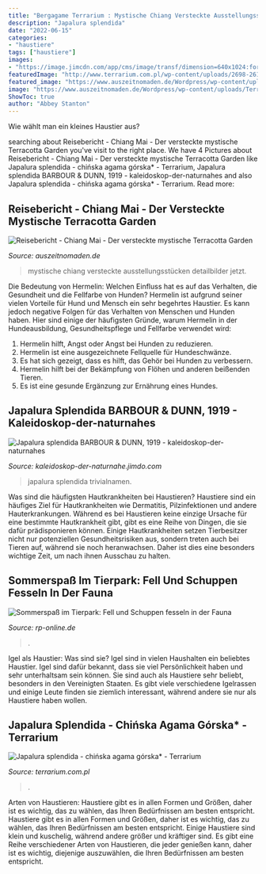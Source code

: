 ```yaml
---
title: "Bergagame Terrarium : Mystische Chiang Versteckte Ausstellungsstücken Detailbilder Jetzt"
description: "Japalura splendida"
date: "2022-06-15"
categories:
- "haustiere"
tags: ["haustiere"]
images:
- "https://image.jimcdn.com/app/cms/image/transf/dimension=640x1024:format=jpg/path/se06842fba3c35ebe/image/i951c6b8abe79e97e/version/1514047363/image.jpg"
featuredImage: "http://www.terrarium.com.pl/wp-content/uploads/2698-261x376.jpg"
featured_image: "https://www.auszeitnomaden.de/Wordpress/wp-content/uploads/Terracotta-Garden-11.jpg"
image: "https://www.auszeitnomaden.de/Wordpress/wp-content/uploads/Terracotta-Garden-11.jpg"
ShowToc: true
author: "Abbey Stanton"
---
```



Wie wählt man ein kleines Haustier aus?

	

		
searching about Reisebericht - Chiang Mai - Der versteckte mystische Terracotta Garden you've visit to the right place. We have 4 Pictures about Reisebericht - Chiang Mai - Der versteckte mystische Terracotta Garden like Japalura splendida - chińska agama górska* - Terrarium, Japalura splendida BARBOUR &amp; DUNN, 1919 - kaleidoskop-der-naturnahes and also Japalura splendida - chińska agama górska* - Terrarium. Read more:
		
    
## Reisebericht - Chiang Mai - Der Versteckte Mystische Terracotta Garden

<img loading=lazy src="https://www.auszeitnomaden.de/Wordpress/wp-content/uploads/Terracotta-Garden-11.jpg" onerror="this.onerror=null;this.src='https://tse3.mm.bing.net/th?id=OIP.i2BvYLX0ei6eCOKF2CkkfQHaFj&amp;pid=15.1';" alt="Reisebericht - Chiang Mai - Der versteckte mystische Terracotta Garden">

_Source: auszeitnomaden.de_

>mystische chiang versteckte ausstellungsstücken detailbilder jetzt. 

	

Die Bedeutung von Hermelin: Welchen Einfluss hat es auf das Verhalten, die Gesundheit und die Fellfarbe von Hunden?
Hermelin ist aufgrund seiner vielen Vorteile für Hund und Mensch ein sehr begehrtes Haustier. Es kann jedoch negative Folgen für das Verhalten von Menschen und Hunden haben. Hier sind einige der häufigsten Gründe, warum Hermelin in der Hundeausbildung, Gesundheitspflege und Fellfarbe verwendet wird:
1) Hermelin hilft, Angst oder Angst bei Hunden zu reduzieren.
2) Hermelin ist eine ausgezeichnete Fellquelle für Hundeschwänze.
3) Es hat sich gezeigt, dass es hilft, das Gehör bei Hunden zu verbessern.
4) Hermelin hilft bei der Bekämpfung von Flöhen und anderen beißenden Tieren.
5) Es ist eine gesunde Ergänzung zur Ernährung eines Hundes.

    
## Japalura Splendida BARBOUR &amp; DUNN, 1919 - Kaleidoskop-der-naturnahes

<img loading=lazy src="https://image.jimcdn.com/app/cms/image/transf/dimension=640x1024:format=jpg/path/se06842fba3c35ebe/image/i951c6b8abe79e97e/version/1514047363/image.jpg" onerror="this.onerror=null;this.src='https://tse3.mm.bing.net/th?id=OIP.U_qUr5jFJge79x3ndv31agHaJ3&amp;pid=15.1';" alt="Japalura splendida BARBOUR &amp; DUNN, 1919 - kaleidoskop-der-naturnahes">

_Source: kaleidoskop-der-naturnahe.jimdo.com_

>japalura splendida trivialnamen. 

	

Was sind die häufigsten Hautkrankheiten bei Haustieren?
Haustiere sind ein häufiges Ziel für Hautkrankheiten wie Dermatitis, Pilzinfektionen und andere Hauterkrankungen. Während es bei Haustieren keine einzige Ursache für eine bestimmte Hautkrankheit gibt, gibt es eine Reihe von Dingen, die sie dafür prädisponieren können. Einige Hautkrankheiten setzen Tierbesitzer nicht nur potenziellen Gesundheitsrisiken aus, sondern treten auch bei Tieren auf, während sie noch heranwachsen. Daher ist dies eine besonders wichtige Zeit, um nach ihnen Ausschau zu halten.

    
## Sommerspaß Im Tierpark: Fell Und Schuppen Fesseln In Der Fauna

<img loading=lazy src="https://rp-online.de/imgs/32/2/0/8/4/9/8/1/9/tok_e694cf0ab025bc497275468983552e2d/w940_h528_x470_y264_7128aab929d1e426.jpg" onerror="this.onerror=null;this.src='https://tse4.mm.bing.net/th?id=OIP.BivxDzHO1669wPNBraU77wHaEK&amp;pid=15.1';" alt="Sommerspaß im Tierpark: Fell und Schuppen fesseln in der Fauna">

_Source: rp-online.de_

>. 

	

Igel als Haustier: Was sind sie?
Igel sind in vielen Haushalten ein beliebtes Haustier. Igel sind dafür bekannt, dass sie viel Persönlichkeit haben und sehr unterhaltsam sein können. Sie sind auch als Haustiere sehr beliebt, besonders in den Vereinigten Staaten. Es gibt viele verschiedene Igelrassen und einige Leute finden sie ziemlich interessant, während andere sie nur als Haustiere haben wollen.

    
## Japalura Splendida - Chińska Agama Górska* - Terrarium

<img loading=lazy src="http://www.terrarium.com.pl/wp-content/uploads/2698-261x376.jpg" onerror="this.onerror=null;this.src='https://tse2.mm.bing.net/th?id=OIP.DHdNpcrgZNOr0A4sFYaMIAAAAA&amp;pid=15.1';" alt="Japalura splendida - chińska agama górska* - Terrarium">

_Source: terrarium.com.pl_

>. 

	

Arten von Haustieren: Haustiere gibt es in allen Formen und Größen, daher ist es wichtig, das zu wählen, das Ihren Bedürfnissen am besten entspricht.
Haustiere gibt es in allen Formen und Größen, daher ist es wichtig, das zu wählen, das Ihren Bedürfnissen am besten entspricht. Einige Haustiere sind klein und kuschelig, während andere größer und kräftiger sind. Es gibt eine Reihe verschiedener Arten von Haustieren, die jeder genießen kann, daher ist es wichtig, diejenige auszuwählen, die Ihren Bedürfnissen am besten entspricht.

